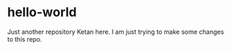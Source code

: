 # hello-world
Just another repository
Ketan here. I am just trying to make some changes to this repo.
